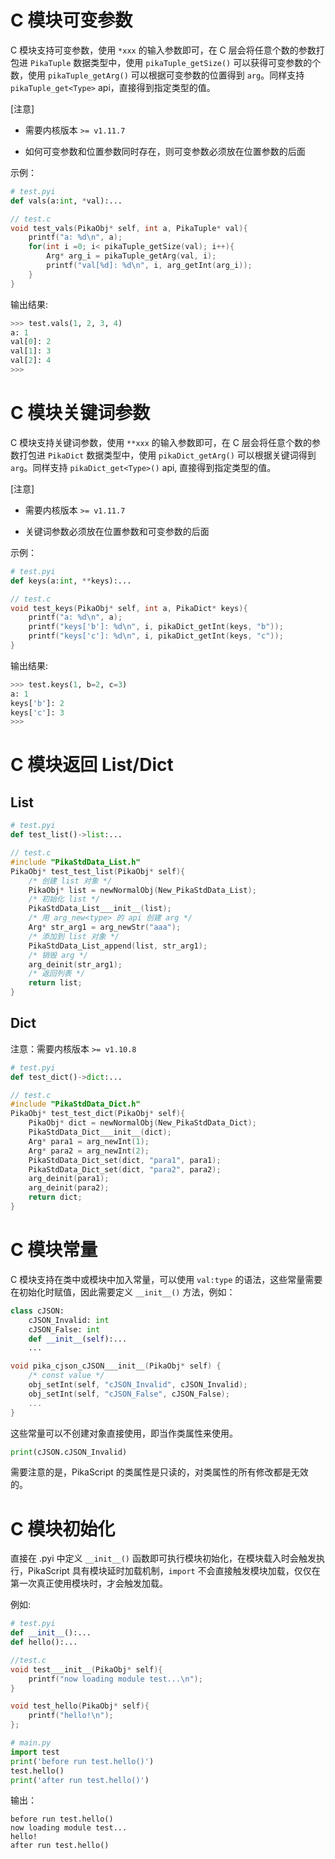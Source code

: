 # C 模块可变参数

C 模块支持可变参数，使用 `*xxx` 的输入参数即可，在 C 层会将任意个数的参数打包进 `PikaTuple` 数据类型中，使用 `pikaTuple_getSize()` 可以获得可变参数的个数，使用 `pikaTuple_getArg()` 可以根据可变参数的位置得到 `arg`。同样支持 `pikaTuple_get<Type>` api，直接得到指定类型的值。


[注意] 

- 需要内核版本 `>= v1.11.7`

- 如何可变参数和位置参数同时存在，则可变参数必须放在位置参数的后面

示例：

``` python
# test.pyi
def vals(a:int, *val):...
```

``` C
// test.c
void test_vals(PikaObj* self, int a, PikaTuple* val){
    printf("a: %d\n", a);
    for(int i =0; i< pikaTuple_getSize(val); i++){
        Arg* arg_i = pikaTuple_getArg(val, i);
        printf("val[%d]: %d\n", i, arg_getInt(arg_i));
    }
}
```

输出结果:

```python
>>> test.vals(1, 2, 3, 4)
a: 1
val[0]: 2
val[1]: 3
val[2]: 4
>>>
```

# C 模块关键词参数

C 模块支持关键词参数，使用 `**xxx` 的输入参数即可，在 C 层会将任意个数的参数打包进 `PikaDict` 数据类型中，使用 `pikaDict_getArg()` 可以根据关键词得到 `arg`。同样支持 `pikaDict_get<Type>()` api, 直接得到指定类型的值。


[注意] 

- 需要内核版本 `>= v1.11.7`

- 关键词参数必须放在位置参数和可变参数的后面

示例：

``` python
# test.pyi
def keys(a:int, **keys):...
```

``` C
// test.c
void test_keys(PikaObj* self, int a, PikaDict* keys){
    printf("a: %d\n", a);
    printf("keys['b']: %d\n", i, pikaDict_getInt(keys, "b"));
    printf("keys['c']: %d\n", i, pikaDict_getInt(keys, "c"));
}
```

输出结果:

```python
>>> test.keys(1, b=2, c=3)
a: 1
keys['b']: 2
keys['c']: 3
>>>
```

# C 模块返回 List/Dict

## List

``` python
# test.pyi
def test_list()->list:...
```

``` C
// test.c
#include "PikaStdData_List.h"
PikaObj* test_test_list(PikaObj* self){
    /* 创建 list 对象 */
    PikaObj* list = newNormalObj(New_PikaStdData_List);
    /* 初始化 list */
    PikaStdData_List___init__(list);
    /* 用 arg_new<type> 的 api 创建 arg */
    Arg* str_arg1 = arg_newStr("aaa");
    /* 添加到 list 对象 */
    PikaStdData_List_append(list, str_arg1);
    /* 销毁 arg */
    arg_deinit(str_arg1);
    /* 返回列表 */
    return list;
}
```

## Dict

注意：需要内核版本 `>= v1.10.8`

``` python
# test.pyi
def test_dict()->dict:...
```

``` C
// test.c
#include "PikaStdData_Dict.h"
PikaObj* test_test_dict(PikaObj* self){
    PikaObj* dict = newNormalObj(New_PikaStdData_Dict);
    PikaStdData_Dict___init__(dict);
    Arg* para1 = arg_newInt(1);
    Arg* para2 = arg_newInt(2);
    PikaStdData_Dict_set(dict, "para1", para1);
    PikaStdData_Dict_set(dict, "para2", para2);
    arg_deinit(para1);
    arg_deinit(para2);
    return dict;
}
```

# C 模块常量

C 模块支持在类中或模块中加入常量，可以使用 `val:type` 的语法，这些常量需要在初始化时赋值，因此需要定义 `__init__()` 方法，例如：

```python
class cJSON:
    cJSON_Invalid: int
    cJSON_False: int
    def __init__(self):...
    ...
```

```c
void pika_cjson_cJSON___init__(PikaObj* self) {
    /* const value */
    obj_setInt(self, "cJSON_Invalid", cJSON_Invalid);
    obj_setInt(self, "cJSON_False", cJSON_False);
	...
}
```

这些常量可以不创建对象直接使用，即当作类属性来使用。

```python
print(cJSON.cJSON_Invalid)
```

需要注意的是，PikaScript 的类属性是只读的，对类属性的所有修改都是无效的。

# C 模块初始化

直接在 .pyi 中定义 `__init__()` 函数即可执行模块初始化，在模块载入时会触发执行，PikaScript 具有模块延时加载机制，`import` 不会直接触发模块加载，仅仅在第一次真正使用模块时，才会触发加载。

例如:

```python
# test.pyi
def __init__():...
def hello():...
```

``` c
//test.c
void test___init__(PikaObj* self){
    printf("now loading module test...\n");
}

void test_hello(PikaObj* self){
    printf("hello!\n");
};
```

``` python
# main.py
import test
print('before run test.hello()')
test.hello()
print('after run test.hello()')
```

输出：

```
before run test.hello()
now loading module test...
hello!
after run test.hello()
```

